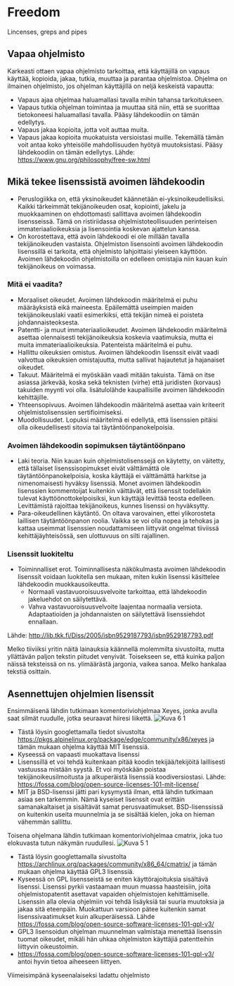 # Freedom
Lincenses, greps and pipes

## Vapaa ohjelmisto

Karkeasti ottaen vapaa ohjelmisto tarkoittaa, että käyttäjillä on vapaus käyttää, kopioida, jakaa, tutkia, muuttaa ja parantaa ohjelmistoa. 
Ohjelma on ilmainen ohjelmisto, jos ohjelman käyttäjillä on neljä keskeistä vapautta:

  - Vapaus ajaa ohjelmaa haluamallasi tavalla mihin tahansa tarkoitukseen.
  - Vapaus tutkia ohjelman toimintaa ja muuttaa sitä niin, että se suorittaa tietokoneesi haluamallasi tavalla. Pääsy lähdekoodiin on tämän edellytys.
  - Vapaus jakaa kopioita, jotta voit auttaa muita. 
  - Vapaus jakaa kopioita muokatuista versioistasi muille. Tekemällä tämän voit antaa koko yhteisölle mahdollisuuden hyötyä muutoksistasi. 
    Pääsy lähdekoodiin on tämän edellytys. 
 Lähde: https://www.gnu.org/philosophy/free-sw.html 
 
 ## Mikä tekee lisenssistä avoimen lähdekoodin
  
 - Peruslogiikka on, että yksinoikeudet käännetään ei-yksinoikeudellisiksi. Kaikki tärkeimmät tekijänoikeuden osat, kopiointi, jakelu ja muokkaaminen on ehdottomasti sallittava avoimen lähdekoodin lisensseissä. Tämä on ristiriidassa ohjelmistoteollisuuden perinteisen immateriaalioikeuksia ja lisensointia koskevan ajattelun kanssa.
 - On korostettava, että avoin lähdekoodi ei ole millään tavalla tekijänoikeuden vastaista. Ohjelmiston lisensointi avoimen lähdekoodin lisenssillä ei tarkoita, että ohjelmisto lahjoittaisi yleiseen käyttöön. Avoimen lähdekoodin ohjelmistoilla on edelleen omistajia niin kauan kuin tekijänoikeus on voimassa.
 
 ### Mitä ei vaadita?
 
  - Moraaliset oikeudet. Avoimen lähdekoodin määritelmä ei puhu määräyksistä eikä maineesta. Epäilemättä useimpien maiden tekijänoikeuslaki vaatii esimerkiksi, 
    että tekijän nimeä ei poisteta johdannaisteoksesta.
  - Patentti- ja muut immateriaalioikeudet. Avoimen lähdekoodin määritelmä asettaa olennaisesti tekijänoikeuksia koskevia vaatimuksia, mutta ei muita
    immateriaalioikeuksia. Patenteista määritelmä ei puhu.
  - Hallittu oikeuksien omistus. Avoimen lähdekoodin lisenssit eivät vaadi valvottua oikeuksien omistajuutta, mutta sallivat hajautetut ja hajanaiset oikeudet.
  - Takuut. Määritelmä ei myöskään vaadi mitään takuista. Tämä on itse asiassa järkevää, koska sekä teknisten (virhe) että juridisten (korvaus) takuiden myynti voi
    olla. 
    lisätulolähde kaupallisille avoimen lähdekoodin kehittäjille. 
  - Yhteensopivuus. Avoimen lähdekoodin määritelmä asettaa vain kriteerit ohjelmistolisenssien sertifioimiseksi. 
  - Muodollisuudet. Lopuksi määritelmä ei edellytä, että lisenssien pitäisi olla oikeudellisesti sitovia tai täytäntöönpanokelpoisia.
    
### Avoimen lähdekoodin sopimuksen täytäntöönpano

 - Laki teoria. Niin kauan kuin ohjelmistolisenssejä on käytetty, on väitetty, että tällaiset lisenssisopimukset eivät välttämättä ole täytäntöönpanokelpoisia,
   koska käyttäjä ei välttämättä harkitse ja nimenomaisesti hyväksy lisenssiä. Monet avoimen lähdekoodin lisenssien kommentoijat kuitenkin väittävät, että
   lisenssit todellakin tulevat käyttöönottokelpoisiksi, kun käyttäjä levittää teosta edelleen. Levittämistä rajoittaa tekijänoikeus, kunnes lisenssi on hyväksytty. 
 - Para-oikeudellinen käytäntö. On oltava varovainen, ettei ylikorosteta laillisen täytäntöönpanon roolia. Vaikka se voi olla nopea ja tehokas ja kattaa 
   useimmat lisenssien noudattamiseen liittyvät ongelmat tiiviissä kehittäjäyhteisössä, sen ulottuvuus on silti rajallinen. 
   
### Lisenssit luokiteltu

 - Toiminnalliset erot. Toiminnallisesta näkökulmasta avoimen lähdekoodin lisenssit voidaan luokitella sen mukaan, miten kukin lisenssi käsittelee lähdekoodin
   muokkausoikeutta. 
     - Normaali vastavuoroisuusvelvoite tarkoittaa, että lähdekoodin jakeluehdot on säilytettävä. 
     - Vahva vastavuoroisuusvelvoite laajentaa normaalia versiota. Adaptaatioiden ja johdannaisten on säilytettävä lisenssiehdot ennallaan. 

 Lähde: http://lib.tkk.fi/Diss/2005/isbn9529187793/isbn9529187793.pdf 
 
Melko tiiviiksi yritin näitä lainauksia käännellä molemmilta sivustoilta, mutta yllättävän paljon tekstin piitudet venyivät. Toisekseen se, että kuinka paljon näissä teksteissä on ns. ylimäärästä jargonia, vaikea sanoa. Melko hankalaa tekstiä osittain. 

## Asennettujen ohjelmien lisenssit

Ensimmäisenä lähdin tutkimaan komentoriviohjelmaa Xeyes, jonka avulla saat silmät ruudulle, jotka seuraavat hiiresi liikettä. 
![Kuva 6 1](https://user-images.githubusercontent.com/100162043/214512030-751348c0-8d4b-4d22-b772-003a4934af4d.jpg)

 - Tästä löysin googlettamalla tiedot sivustolta https://pkgs.alpinelinux.org/package/edge/community/x86/xeyes ja tämän mukaan ohjelma käyttää MIT lisenssiä.
 - Kyseessä on vapaasti muokattava lisenssi 
 - Lisenssillä et voi tehdä kuitenkaan pitää koodin tekijää/tekijöitä laillisesti vastuussa mistään syystä. Et voi myöskään poistaa tekijänoikeusilmoitusta ja alkuperäistä lisenssiä koodiversiostasi. Lähde: https://fossa.com/blog/open-source-licenses-101-mit-license/ 
 - MIT ja BSD-lisenssi jätti pari kysymystä ilman, että lähdin tutkimaan asiaa sen tarkemmin. Nämä kyseiset lisenssit ovat erittäin samanakaltaiset ja sisältävät samat perusvaatimukset. BSD-lisenssissä on kuitenkin useita muunnelmia ja se sisältää kielen, joka on hieman vähemmän sallittu. 

Toisena ohjelmana lähdin tutkimaan komentoriviohjelmaa cmatrix, joka tuo elokuvasta tutun näkymän ruudullesi. 
![Kuva 5 1](https://user-images.githubusercontent.com/100162043/214517598-0b46db63-de93-4e8d-87d8-eb2add033a19.jpg)

 - Tästä löysin googlettamalla sivustolta https://archlinux.org/packages/community/x86_64/cmatrix/ ja tämän mukaan ohjelma käyttää GPL3 lisenssiä.
 - Kyseessä on GPL lisensseistä se eniten käyttörajoituksia sisältävä lisenssi. Lisenssi pyrkii vastaamaan muun muassa haasteisiin, joita ohjelmistopatentit asettavat vapaiden ohjelmistojen kehittämiselle. Lisenssin alla olevia ohjelmiin voi tehdä lisäyksiä tai suuria muutoksia ja jakaa sitä eteenpäin. Muokattuun varsioon pätee kuitenkin samat lisenssivaatimukset kuin alkuperäisessä. Lähde https://fossa.com/blog/open-source-software-licenses-101-gpl-v3/ 
 - GPL3 lisensoidun ohjelman muunnelman valmistaja menettää lisenssin tuomat oikeudet, mikäli hän uhkaa ohjelmiston käyttäjiä patentteihin liittyvin oikeustoimin. 
 - https://fossa.com/blog/open-source-software-licenses-101-gpl-v3/ antoi hyvin tietoa aiheeseen liittyen. 

Viimeisimpänä kyseenalaiseksi ladattu ohjelmisto 


    
 

